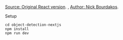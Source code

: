 
[Source: Original React version](https://hackernoon.com/tensorflow-js-real-time-object-detection-in-10-lines-of-code-baf15dfb95b2).
, [Author: Nick Bourdakos](https://medium.com/@bourdakos1).

Setup

```
cd object-detection-nextjs
npm install
npm run dev
```
